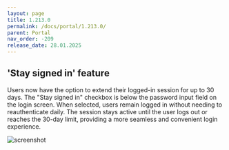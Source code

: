 ```yaml
---
layout: page
title: 1.213.0
permalink: /docs/portal/1.213.0/
parent: Portal
nav_order: -209
release_date: 28.01.2025
---
```


## 'Stay signed in' feature
Users now have the option to extend their logged-in session for up to 30 days. The "Stay signed in" checkbox is below the password input field on the login screen. When selected, users remain logged in without needing to reauthenticate daily. The session stays active until the user logs out or reaches the 30-day limit, providing a more seamless and convenient login experience.

![screenshot](/tedee-release-notes/docs/portal/assets/1.213.0_kmsi.png)
